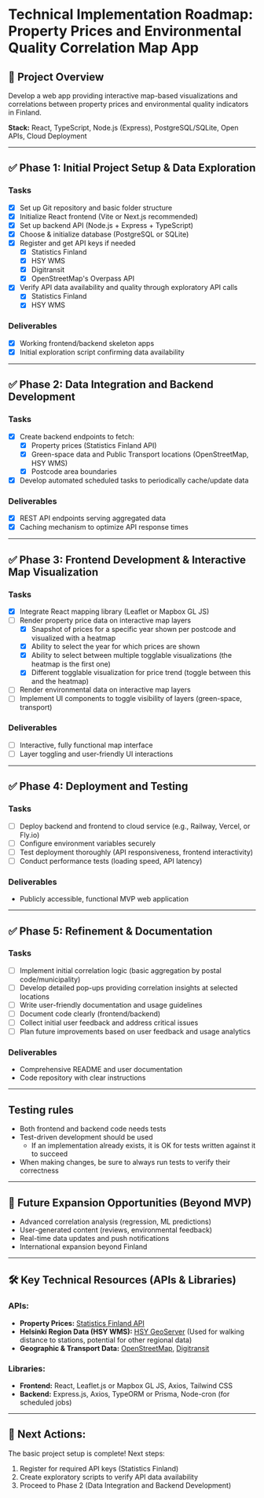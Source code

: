 # Technical Implementation Roadmap: Property Prices and Environmental Quality Correlation Map App

## 🎯 Project Overview

Develop a web app providing interactive map-based visualizations and correlations between property prices and environmental quality indicators in Finland.

**Stack:** React, TypeScript, Node.js (Express), PostgreSQL/SQLite, Open APIs, Cloud Deployment

---

## ✅ Phase 1: Initial Project Setup & Data Exploration

### Tasks
- [x] Set up Git repository and basic folder structure
- [x] Initialize React frontend (Vite or Next.js recommended)
- [x] Set up backend API (Node.js + Express + TypeScript)
- [x] Choose & initialize database (PostgreSQL or SQLite)
- [x] Register and get API keys if needed
  - [x] Statistics Finland
  - [x] HSY WMS
  - [x] Digitransit
  - [x] OpenStreetMap's Overpass API
- [x] Verify API data availability and quality through exploratory API calls
  - [x] Statistics Finland
  - [x] HSY WMS

### Deliverables
- [x] Working frontend/backend skeleton apps
- [x] Initial exploration script confirming data availability

---

## ✅ Phase 2: Data Integration and Backend Development

### Tasks
- [x] Create backend endpoints to fetch:
    - [x] Property prices (Statistics Finland API)
    - [x] Green-space data and Public Transport locations (OpenStreetMap, HSY WMS)
    - [x] Postcode area boundaries
- [x] Develop automated scheduled tasks to periodically cache/update data

### Deliverables
- [x] REST API endpoints serving aggregated data
- [x] Caching mechanism to optimize API response times

---

## ✅ Phase 3: Frontend Development & Interactive Map Visualization

### Tasks
- [x] Integrate React mapping library (Leaflet or Mapbox GL JS)
- [ ] Render property price data on interactive map layers
  - [x] Snapshot of prices for a specific year shown per postcode and visualized with a
        heatmap
  - [x] Ability to select the year for which prices are shown
  - [x] Ability to select between multiple togglable visualizations
        (the heatmap is the first one)
  - [x] Different togglable visualization for price trend
        (toggle between this and the heatmap)
- [ ] Render environmental data on interactive map layers
- [ ] Implement UI components to toggle visibility of layers (green-space, transport)

### Deliverables
- [ ] Interactive, fully functional map interface
- [ ] Layer toggling and user-friendly UI interactions

---

## ✅ Phase 4: Deployment and Testing

### Tasks
- [ ] Deploy backend and frontend to cloud service (e.g., Railway, Vercel, or Fly.io)
- [ ] Configure environment variables securely
- [ ] Test deployment thoroughly (API responsiveness, frontend interactivity)
- [ ] Conduct performance tests (loading speed, API latency)

### Deliverables
- Publicly accessible, functional MVP web application

---

## ✅ Phase 5: Refinement & Documentation

### Tasks
- [ ] Implement initial correlation logic (basic aggregation by postal code/municipality)
- [ ] Develop detailed pop-ups providing correlation insights at selected locations
- [ ] Write user-friendly documentation and usage guidelines
- [ ] Document code clearly (frontend/backend)
- [ ] Collect initial user feedback and address critical issues
- [ ] Plan future improvements based on user feedback and usage analytics

### Deliverables
- Comprehensive README and user documentation
- Code repository with clear instructions

---

## Testing rules

- Both frontend and backend code needs tests
- Test-driven development should be used
  - If an implementation already exists, it is OK for tests written against it to succeed
- When making changes, be sure to always run tests to verify their correctness

---

## 🔮 Future Expansion Opportunities (Beyond MVP)

- Advanced correlation analysis (regression, ML predictions)
- User-generated content (reviews, environmental feedback)
- Real-time data updates and push notifications
- International expansion beyond Finland

---

## 🛠️ Key Technical Resources (APIs & Libraries)

### APIs:
- **Property Prices:** [Statistics Finland API](https://www.stat.fi/org/avoindata/)
- **Helsinki Region Data (HSY WMS):** [HSY GeoServer](https://kartta.hsy.fi/geoserver/web/) (Used for walking distance to stations, potential for other regional data)
- **Geographic & Transport Data:** [OpenStreetMap](https://www.openstreetmap.org/), [Digitransit](https://digitransit.fi/en/developers/)

### Libraries:
- **Frontend:** React, Leaflet.js or Mapbox GL JS, Axios, Tailwind CSS
- **Backend:** Express.js, Axios, TypeORM or Prisma, Node-cron (for scheduled jobs)

---

## 🚩 Next Actions:

The basic project setup is complete! Next steps:
1. Register for required API keys (Statistics Finland)
2. Create exploratory scripts to verify API data availability
3. Proceed to Phase 2 (Data Integration and Backend Development)

